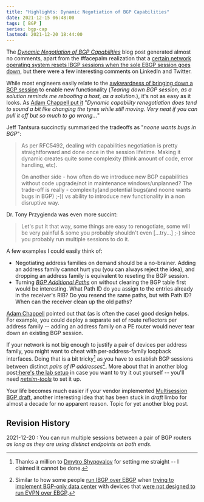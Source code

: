 ```yaml
---
title: "Highlights: Dynamic Negotiation of BGP Capabilities"
date: 2021-12-15 06:48:00
tags: [ BGP ]
series: bgp-cap
lastmod: 2021-12-20 18:44:00
---
```

The _[Dynamic Negotiation of BGP Capabilities](https://blog.ipspace.net/2021/11/bgp-dynamic-capability.html)_ blog post generated almost no comments, apart from the #facepalm realization that a [certain network operating system resets IBGP sessions when the sole EBGP session goes down](https://blog.ipspace.net/2021/11/bgp-dynamic-capability.html#891), but there were a few interesting comments on LinkedIn and Twitter.

While most engineers easily relate to the [awkwardness of bringing down a BGP session](https://twitter.com/alex_saroyan/status/1465849573293707273) to enable new functionality (_Tearing down BGP session, as a solution reminds me rebooting a host, as a solution._), it's not as easy as it looks. As [Adam Chappell put it](https://twitter.com/packetsource/status/1465598502671732741) "_Dynamic capability renegotiation does tend to sound a bit like changing the tyres while still moving. Very neat if you can pull it off but so much to go wrong..._"
<!--more-->
Jeff Tantsura succinctly summarized the tradeoffs as "_noone wants bugs in BGP_":

> As per RFC5492, dealing with capabilities negotiation is pretty straightforward and done once in the session lifetime. Making it dynamic creates quite some complexity (think amount of code, error handling, etc).
>
> On another side - how often do we introduce new BGP capabilities without code upgrade/not in maintenance windows/unplanned? The trade-off is really - complexity(and potential bugs(and noone wants bugs in BGP) ;-)) vs ability to introduce new functionality in a non disruptive way.

Dr. Tony Przygienda was even more succint:

> Let's put it that way, some things are easy to renogotiate, some will be very painful & some you probably shouldn't even [...try...] ;-) since you probably run multiple sessions to do it.

A few examples I could easily think of:

* Negotiating address families on demand should be a no-brainer. Adding an address family cannot hurt you (you can always reject the idea), and dropping an address family is equivalent to reseting the BGP session.
* Turning *[BGP Additional Paths](https://blog.ipspace.net/2021/12/bgp-multipath-addpath.html)* on without clearing the BGP table first would be interesting. What Path ID do you assign to the entries already in the receiver's RIB? Do you resend the same paths, but with Path ID? When can the receiver clean up the old paths?

[Adam Chappell](https://twitter.com/packetsource/status/1465641402918969353) pointed out that (as is often the case) good design helps. For example, you could deploy a separate set of route reflectors per address family -- adding an address family on a PE router would never tear down an existing BGP session. 

If your network is not big enough to justify a pair of devices per address family, you might want to cheat with per-address-family loopback interfaces. Doing that is a bit tricky[^DS] as you have to establish BGP sessions between distinct *pairs of IP addresses*[^EVPN]. More about that in another blog post;[here's the lab setup](https://github.com/ipspace/netlab-examples/tree/master/BGP/Multi-Loopback) in case you want to try it out yourself -- you'll need *[netsim-tools](https://netsim-tools.readthedocs.io/en/latest/)* to set it up.

[^DS]: Thanks a million to [Dmytro Shypovalov](https://routingcraft.net/contact/) for setting me straight -- I claimed it cannot be done.

[^EVPN]: Similar to how some people [run IBGP over EBGP](https://www.ipspace.net/Data_Center_BGP/BGP_in_EVPN-Based_Data_Center_Fabrics) when [trying to implement BGP-only data center](https://blog.ipspace.net/2020/02/the-evpnbgp-saga-continues.html) with devices that [were not designed to run EVPN over EBGP](https://blog.ipspace.net/2019/04/dont-sugarcoat-challenges-you-have.html).

Your life becomes much easier if your vendor implemented [Multisession BGP draft](https://datatracker.ietf.org/doc/html/draft-ietf-idr-bgp-multisession-07), another interesting idea that has been stuck in _draft_ limbo for almost a decade for no apparent reason. Topic for yet another blog post.

## Revision History

2021-12-20
: You can run multiple sessions between a pair of BGP routers *as long as they are using distinct endpoints on both ends*.
